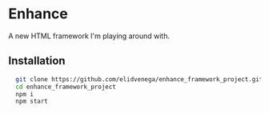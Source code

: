 # Enhance

A new HTML framework I'm playing around with.

## Installation

```bash
  git clone https://github.com/elidvenega/enhance_framework_project.git
  cd enhance_framework_project
  npm i
  npm start
```
